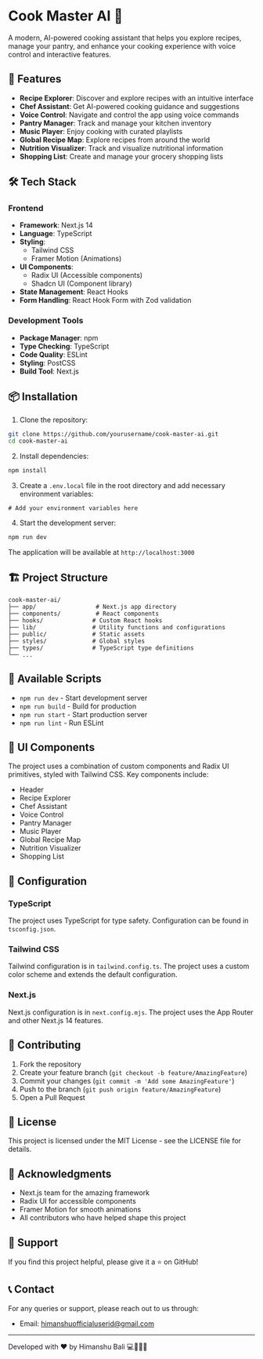 # Cook Master AI 🍳

A modern, AI-powered cooking assistant that helps you explore recipes, manage your pantry, and enhance your cooking experience with voice control and interactive features.

## 🌟 Features

- **Recipe Explorer**: Discover and explore recipes with an intuitive interface
- **Chef Assistant**: Get AI-powered cooking guidance and suggestions
- **Voice Control**: Navigate and control the app using voice commands
- **Pantry Manager**: Track and manage your kitchen inventory
- **Music Player**: Enjoy cooking with curated playlists
- **Global Recipe Map**: Explore recipes from around the world
- **Nutrition Visualizer**: Track and visualize nutritional information
- **Shopping List**: Create and manage your grocery shopping lists

## 🛠️ Tech Stack

### Frontend
- **Framework**: Next.js 14
- **Language**: TypeScript
- **Styling**: 
  - Tailwind CSS
  - Framer Motion (Animations)
- **UI Components**: 
  - Radix UI (Accessible components)
  - Shadcn UI (Component library)
- **State Management**: React Hooks
- **Form Handling**: React Hook Form with Zod validation

### Development Tools
- **Package Manager**: npm
- **Type Checking**: TypeScript
- **Code Quality**: ESLint
- **Styling**: PostCSS
- **Build Tool**: Next.js

## 📦 Installation

1. Clone the repository:
```bash
git clone https://github.com/yourusername/cook-master-ai.git
cd cook-master-ai
```

2. Install dependencies:
```bash
npm install
```

3. Create a `.env.local` file in the root directory and add necessary environment variables:
```env
# Add your environment variables here
```

4. Start the development server:
```bash
npm run dev
```

The application will be available at `http://localhost:3000`

## 🏗️ Project Structure

```
cook-master-ai/
├── app/                 # Next.js app directory
├── components/          # React components
├── hooks/              # Custom React hooks
├── lib/                # Utility functions and configurations
├── public/             # Static assets
├── styles/             # Global styles
├── types/              # TypeScript type definitions
└── ...
```

## 🚀 Available Scripts

- `npm run dev` - Start development server
- `npm run build` - Build for production
- `npm run start` - Start production server
- `npm run lint` - Run ESLint

## 🎨 UI Components

The project uses a combination of custom components and Radix UI primitives, styled with Tailwind CSS. Key components include:

- Header
- Recipe Explorer
- Chef Assistant
- Voice Control
- Pantry Manager
- Music Player
- Global Recipe Map
- Nutrition Visualizer
- Shopping List

## 🔧 Configuration

### TypeScript
The project uses TypeScript for type safety. Configuration can be found in `tsconfig.json`.

### Tailwind CSS
Tailwind configuration is in `tailwind.config.ts`. The project uses a custom color scheme and extends the default configuration.

### Next.js
Next.js configuration is in `next.config.mjs`. The project uses the App Router and other Next.js 14 features.

## 🤝 Contributing

1. Fork the repository
2. Create your feature branch (`git checkout -b feature/AmazingFeature`)
3. Commit your changes (`git commit -m 'Add some AmazingFeature'`)
4. Push to the branch (`git push origin feature/AmazingFeature`)
5. Open a Pull Request

## 📝 License

This project is licensed under the MIT License - see the LICENSE file for details.

## 🙏 Acknowledgments

- Next.js team for the amazing framework
- Radix UI for accessible components
- Framer Motion for smooth animations
- All contributors who have helped shape this project

## 🤝 Support

If you find this project helpful, please give it a ⭐️ on GitHub!

## 📞 Contact

For any queries or support, please reach out to us through:
- Email: himanshuofficialuserid@gmail.com

---

Developed with ❤️ by Himanshu Bali 💻👨‍💻🚀
